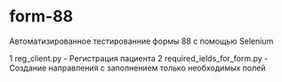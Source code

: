 # form-88

Автоматизированное тестированние формы 88 с помощью Selenium

1 reg_client.py - Регистрация пациента
2 required_ields_for_form.py - Создание направления с заполнением только необходимых полей
